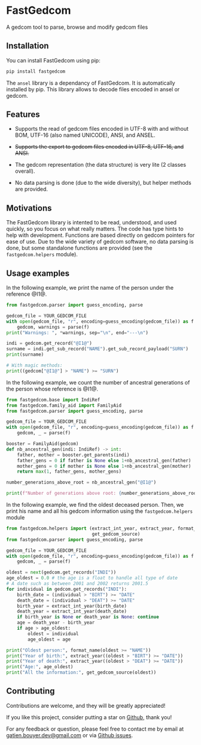 # FastGedcom

A gedcom tool to parse, browse and modify gedcom files


## Installation
You can install FastGedcom using pip:
```bash
pip install fastgedcom
```

The `ansel` library is a dependancy of FastGedcom. It is automatically installed by pip. This library allows to decode files encoded in ansel or gedcom.


## Features

- Supports the read of gedcom files encoded in UTF-8 with and without BOM, UTF-16 (also named UNICODE), ANSI, and ANSEL.
- ~~Supports the export to gedcom files encoded in UTF-8, UTF-16, and ANSI.~~

- The gedcom representation (the data structure) is very lite (2 classes overall).
- No data parsing is done (due to the wide diversity), but helper methods are provided.


## Motivations

The FastGedcom library is intented to be read, understood, and used quickly, so you focus on what really matters. The code has type hints to help with development. Functions are based directly on gedcom pointers for ease of use. Due to the wide variety of gedcom software, no data parsing is done, but some standalone functions are provided (see the `fastgedcom.helpers` module).


## Usage examples

In the following example, we print the name of the person under the reference @I1@.
```python
from fastgedcom.parser import guess_encoding, parse

gedcom_file = YOUR_GEDCOM_FILE
with open(gedcom_file, "r", encoding=guess_encoding(gedcom_file)) as f:
	gedcom, warnings = parse(f)
print("Warnings: ", *warnings, sep="\n", end="---\n")

indi = gedcom.get_record("@I1@")
surname = indi.get_sub_record("NAME").get_sub_record_payload("SURN")
print(surname)

# With magic methods:
print((gedcom["@I1@"] > "NAME") >= "SURN")
```

In the following example, we count the number of ancestral generations of the person whose reference is @I1@.
```python
from fastgedcom.base import IndiRef
from fastgedcom.family_aid import FamilyAid
from fastgedcom.parser import guess_encoding, parse

gedcom_file = YOUR_GEDCOM_FILE
with open(gedcom_file, "r", encoding=guess_encoding(gedcom_file)) as f:
	gedcom, _ = parse(f)

booster = FamilyAid(gedcom)
def nb_ancestral_gen(indi: IndiRef) -> int:
	father, mother = booster.get_parents(indi)
	father_gens = 0 if father is None else 1+nb_ancestral_gen(father)
	mother_gens = 0 if mother is None else 1+nb_ancestral_gen(mother)
	return max(1, father_gens, mother_gens)

number_generations_above_root = nb_ancestral_gen("@I1@")

print(f"Number of generations above root: {number_generations_above_root}")
```

In the following example, we find the oldest deceased person. Then, we print his name and all his gedcom information using the `fastgedcom.helpers` module
```python
from fastgedcom.helpers import (extract_int_year, extract_year, format_name,
                                get_gedcom_source)
from fastgedcom.parser import guess_encoding, parse

gedcom_file = YOUR_GEDCOM_FILE
with open(gedcom_file, "r", encoding=guess_encoding(gedcom_file)) as f:
	gedcom, _ = parse(f)

oldest = next(gedcom.get_records("INDI"))
age_oldest = 0.0 # the age is a float to handle all type of date
# A date such as between 2001 and 2002 returns 2001.5
for individual in gedcom.get_records("INDI"):
	birth_date = (individual > "BIRT") >= "DATE"
	death_date = (individual > "DEAT") >= "DATE"
	birth_year = extract_int_year(birth_date)
	death_year = extract_int_year(death_date)
	if birth_year is None or death_year is None: continue
	age = death_year - birth_year
	if age > age_oldest:
		oldest = individual
		age_oldest = age

print("Oldest person:", format_name(oldest >= "NAME"))
print("Year of birth:", extract_year((oldest > "BIRT") >= "DATE"))
print("Year of death:", extract_year((oldest > "DEAT") >= "DATE"))
print("Age:", age_oldest)
print("All the information:", get_gedcom_source(oldest))
```


## Contributing

Contributions are welcome, and they will be greatly appreciated!

If you like this project, consider putting a star on [Github](https://github.com/GatienBouyer/fastgedcom), thank you!

For any feedback or question, please feel free to contact me by email at gatien.bouyer.dev@gmail.com or via [Github issues](https://github.com/GatienBouyer/fastgedcom/issues).
